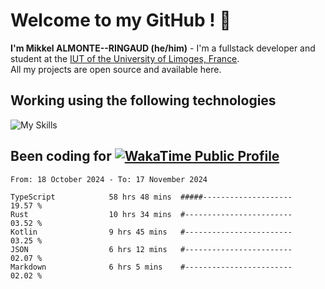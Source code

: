 # Welcome to my GitHub ! 🌃

**I'm Mikkel ALMONTE--RINGAUD (he/him)** - I'm a fullstack developer and student at the [IUT of the University of Limoges, France](https://iut.unilim.fr). \
All my projects are open source and available here.

## Working using the following technologies

![My Skills](https://skillicons.dev/icons?i=solidjs,pnpm,nodejs,ts,js,vercel,netlify,html,css,rust,astro,git,vue,md,electron,figma,github,bash,bun,cloudflare,py,tailwind,nginx,npm,tauri,vite,zig,yarn,windicss,dart,flutter,kotlin&theme=dark)

## Been coding for [![WakaTime Public Profile](https://wakatime.com/badge/user/0839e595-e07a-435c-8d59-ed95f2a3d6dd.svg?style=flat-square)](https://wakatime.com/@0839e595-e07a-435c-8d59-ed95f2a3d6dd)

<!--START_SECTION:waka-->

```plain
From: 18 October 2024 - To: 17 November 2024

TypeScript            58 hrs 48 mins  #####--------------------   19.57 %
Rust                  10 hrs 34 mins  #------------------------   03.52 %
Kotlin                9 hrs 45 mins   #------------------------   03.25 %
JSON                  6 hrs 12 mins   #------------------------   02.07 %
Markdown              6 hrs 5 mins    #------------------------   02.02 %
```

<!--END_SECTION:waka-->
